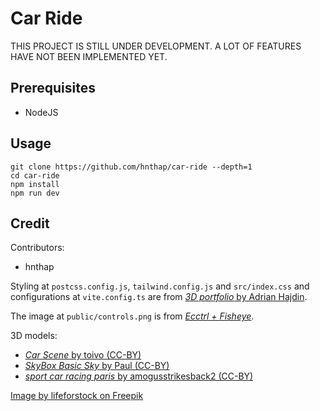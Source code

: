 # Car Ride

THIS PROJECT IS STILL UNDER DEVELOPMENT. A LOT OF FEATURES HAVE NOT BEEN IMPLEMENTED YET.

## Prerequisites

* NodeJS

## Usage

```{bash}
git clone https://github.com/hnthap/car-ride --depth=1
cd car-ride
npm install
npm run dev
```

## Credit

Contributors:

* hnthap

Styling at `postcss.config.js`, `tailwind.config.js` and `src/index.css` and configurations at `vite.config.ts` are from [*3D portfolio* by Adrian Hajdin](https://github.com/adrianhajdin/3D_portfolio).

The image at `public/controls.png` is from [*Ecctrl + Fisheye*](https://codesandbox.io/s/nvk9pf).

3D models:

* [*Car Scene* by toivo (CC-BY)](https://skfb.ly/6uSoM)
* [*SkyBox Basic Sky* by Paul (CC-BY)](https://skfb.ly/oIHQL)
* [*sport car racing paris* by amogusstrikesback2 (CC-BY)](https://skfb.ly/oIME6)

<a href="https://www.freepik.com/free-photo/white-cloud-blue-sky-sea_3962982.htm#fromView=search&page=1&position=1&uuid=1cd46f5e-037f-4af0-a8ee-3596d38fdf2f">Image by lifeforstock on Freepik</a>
